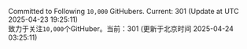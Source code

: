 Committed to Following `10,000` GitHubers. Current: <!-- FOLLOWING_COUNT -->301<!-- FOLLOWING_COUNT --> (Update at UTC <!-- LAST_UPDATED -->2025-04-23 19:25:11<!-- LAST_UPDATED -->)<br>
致力于关注`10,000`个GitHuber。当前：<!-- FOLLOWING_COUNT -->301<!-- FOLLOWING_COUNT --> (更新于北京时间 <!-- LAST_UPDATED_CST -->2025-04-24 03:25:11<!-- LAST_UPDATED_CST -->)

